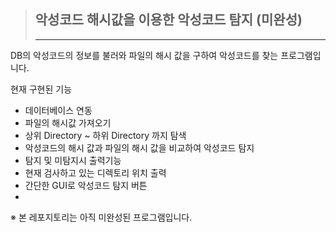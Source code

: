 > ## 악성코드 해시값을 이용한 악성코드 탐지 (미완성)
> ---

 DB의 악성코드의 정보를 불러와 파일의 해시 값을 구하여 악성코드를 찾는 프로그램입니다.
>
현재 구현된 기능
- 데이터베이스 연동
- 파일의 해시값 가져오기
- 상위 Directory ~ 하위 Directory 까지 탐색
- 악성코드의 해시 값과 파일의 해시 값을 비교하여 악성코드 탐지
- 탐지 및 미탐지시 출력기능
- 현재 검사하고 있는 디렉토리 위치 출력
- 간단한 GUI로 악성코드 탐지 버튼
- 

※ 본 레포지토리는 아직 미완성된 프로그램입니다.
